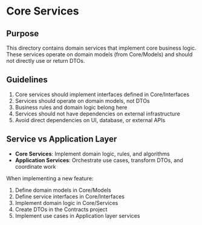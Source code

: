 ﻿# Core Services

## Purpose

This directory contains domain services that implement core business logic.
These services operate on domain models (from Core/Models) and should not
directly use or return DTOs.

## Guidelines

1. Core services should implement interfaces defined in Core/Interfaces
2. Services should operate on domain models, not DTOs
3. Business rules and domain logic belong here
4. Services should not have dependencies on external infrastructure
5. Avoid direct dependencies on UI, database, or external APIs

## Service vs Application Layer

- **Core Services**: Implement domain logic, rules, and algorithms
- **Application Services**: Orchestrate use cases, transform DTOs, and coordinate work

When implementing a new feature:
1. Define domain models in Core/Models
2. Define service interfaces in Core/Interfaces
3. Implement domain logic in Core/Services
4. Create DTOs in the Contracts project
5. Implement use cases in Application layer services
